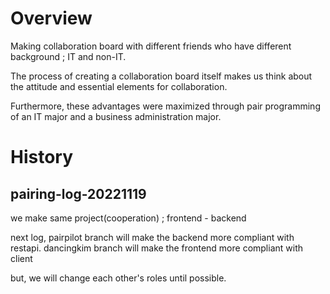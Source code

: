# Overview
Making collaboration board with different friends who have different background ; IT and non-IT.

The process of creating a collaboration board itself makes us think about the attitude and essential elements for collaboration.

Furthermore, these advantages were maximized through pair programming of an IT major and a business administration major.

# History
## pairing-log-20221119
we make same project(cooperation) ; frontend - backend

next log,
pairpilot branch will make the backend more compliant with restapi.
dancingkim branch will make the frontend more compliant with client

but, we will change each other's roles until possible.
